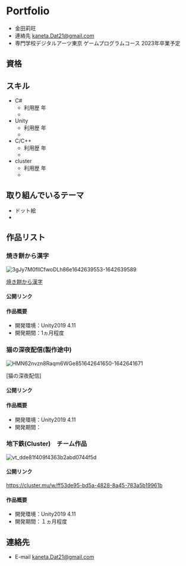 # Portfolio

- 金田莉旺
- 連絡先 kaneta.Dat21@gmail.com
- 専門学校デジタルアーツ東京 ゲームプログラムコース 2023年卒業予定

## 資格


## スキル
- C#
  - 利用歴 年
  -
- Unity
  - 利用歴 年
  -
- C/C++
  - 利用歴 年
  -
- cluster
  - 利用歴 年
  -

## 取り組んでいるテーマ
- ドット絵
-

## 作品リスト

### 焼き餅から漢字
![3gJy7M0fllCfwoDLh86e1642639553-1642639589](https://user-images.githubusercontent.com/82490736/150241940-101d68ff-dfcc-4e68-b20f-547457667946.gif)

[焼き餅から漢字](https://github.com/kaneta0626/syougatu)

#### 公開リンク


#### 作品概要

- 開発環境：Unity2019 4.11
- 開発期間：1ヵ月程度


### 猫の深夜配信(製作途中)
![HMN62nvzn8Raqm6WGe851642641650-1642641671](https://user-images.githubusercontent.com/82490736/150245051-bbb925bc-ea76-4bf3-b0e8-fa214f852b9f.gif)

[猫の深夜配信]

#### 公開リンク

#### 作品概要

- 開発環境：Unity2019 4.11
- 開発期間：

### 地下鉄(Cluster)　チーム作品
![vt_dde81f409f4363b2abd0744f5d](https://user-images.githubusercontent.com/82490736/150243293-38f6722a-24a5-48d7-992c-3a77dfa0500f.jpg)

#### 公開リンク
https://cluster.mu/w/ff53de95-bd5a-4828-8a45-783a5b19961b

#### 作品概要

- 開発環境：Unity2019 4.11
- 開発期間：１ヵ月程度



## 連絡先
- E-mail kaneta.Dat21@gmail.com
